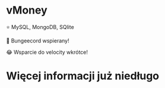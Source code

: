 # vMoney

⭐ MySQL, MongoDB, SQlite

🤔 Bungeecord wspierany!

😂 Wsparcie do velocity wkrótce! 

# Więcej informacji już niedługo
